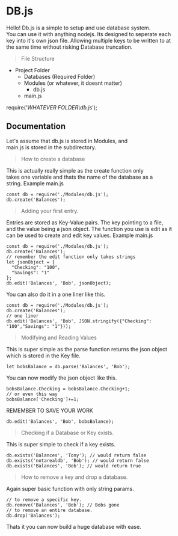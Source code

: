 # DB.js

  Hello! Db.js is a simple to setup and use database system.<br>
You can use it with anything nodejs. Its designed to seperate each<br>
key into it's own json file. Allowing multiple keys to be written to at<br>
the same time without risking Database truncation.

>File Structure

* Project Folder
  - Databases (Required Folder)
  - Modules (or whatever, it doesnt matter)
    - db.js
  - main.js
  
require('*WHATEVER FOLDER\db.js*');
  
## Documentation

  Let's assume that db.js is stored in Modules, and <br>
main.js is stored in the subdirectory.

>How to create a database

This is actually really simple as the create function only<br>
takes one variable and thats the name of the database as a <br>
string.
Example
main.js
```
const db = require('./Modules/db.js');
db.create('Balances');
```
>Adding your first entry.

Entries are stored as Key-Value pairs. The key pointing to a file,<br>
and the value being a json object. The function you use is edit as it<br>
can be used to create and edit key values.
Example
main.js
```
const db = require('./Modules/db.js');
db.create('Balances');
// remember the edit function only takes strings
let jsonObject = {
  "Checking": "100",
  "Savings": "1"
};
db.edit('Balances', 'Bob', jsonObject);
```
You can also do it in a one liner like this.
```
const db = require('./Modules/db.js');
db.create('Balances');
// one liner
db.edit('Balances', 'Bob', JSON.stringify({"Checking": "100","Savings": "1"}));
```
>Modifying and Reading Values

This is super simple as the parse function returns the json object<br>
which is stored in the Key file.
```
let bobsBalance = db.parse('Balances', 'Bob');
```
You can now modify the json object like this.
```
bobsBalance.Checking = bobsBalance.Checking+1;
// or even this way
bobsBalance['Checking']+=1;
```
REMEMBER TO SAVE YOUR WORK
```
db.edit('Balances', 'Bob', bobsBalance);
```
>Checking if a Database or Key exists.

This is super simple to check if a key exists.
```
db.exists('Balances', 'Tony'); // would return false
db.exists('notarealdb', 'Bob'); // would return false
db.exists('Balances', 'Bob'); // would return true
```
>How to remove a key and drop a database.
 
Again super basic function with only string params.
```
// to remove a specific key.
db.remove('Balances', 'Bob'); // Bobs gone
// to remove an entire database.
db.drop('Balances');
```
Thats it you can now build a huge database with ease.
